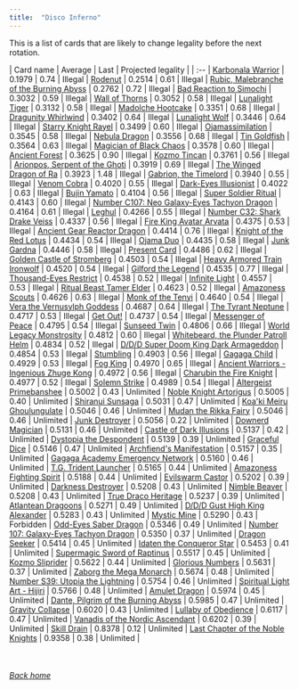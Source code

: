 ```yaml
---
title:  "Disco Inferno"
---
```


This is a list of cards that are likely to change legality before the next rotation.

| Card name | Average | Last | Projected legality |
| :-- |
[Karbonala Warrior](https://db.ygoprodeck.com/card/?search=Karbonala%20Warrior) | 0.1979 | 0.74 | Illegal |
[Rodenut](https://db.ygoprodeck.com/card/?search=Rodenut) | 0.2514 | 0.61 | Illegal |
[Rubic, Malebranche of the Burning Abyss](https://db.ygoprodeck.com/card/?search=Rubic,%20Malebranche%20of%20the%20Burning%20Abyss) | 0.2762 | 0.72 | Illegal |
[Bad Reaction to Simochi](https://db.ygoprodeck.com/card/?search=Bad%20Reaction%20to%20Simochi) | 0.3032 | 0.59 | Illegal |
[Wall of Thorns](https://db.ygoprodeck.com/card/?search=Wall%20of%20Thorns) | 0.3052 | 0.58 | Illegal |
[Lunalight Tiger](https://db.ygoprodeck.com/card/?search=Lunalight%20Tiger) | 0.3132 | 0.58 | Illegal |
[Madolche Hootcake](https://db.ygoprodeck.com/card/?search=Madolche%20Hootcake) | 0.3351 | 0.68 | Illegal |
[Dragunity Whirlwind](https://db.ygoprodeck.com/card/?search=Dragunity%20Whirlwind) | 0.3402 | 0.64 | Illegal |
[Lunalight Wolf](https://db.ygoprodeck.com/card/?search=Lunalight%20Wolf) | 0.3446 | 0.64 | Illegal |
[Starry Knight Rayel](https://db.ygoprodeck.com/card/?search=Starry%20Knight%20Rayel) | 0.3499 | 0.60 | Illegal |
[Ojamassimilation](https://db.ygoprodeck.com/card/?search=Ojamassimilation) | 0.3545 | 0.58 | Illegal |
[Nebula Dragon](https://db.ygoprodeck.com/card/?search=Nebula%20Dragon) | 0.3556 | 0.68 | Illegal |
[Tin Goldfish](https://db.ygoprodeck.com/card/?search=Tin%20Goldfish) | 0.3564 | 0.63 | Illegal |
[Magician of Black Chaos](https://db.ygoprodeck.com/card/?search=Magician%20of%20Black%20Chaos) | 0.3578 | 0.60 | Illegal |
[Ancient Forest](https://db.ygoprodeck.com/card/?search=Ancient%20Forest) | 0.3625 | 0.90 | Illegal |
[Kozmo Tincan](https://db.ygoprodeck.com/card/?search=Kozmo%20Tincan) | 0.3761 | 0.56 | Illegal |
[Arionpos, Serpent of the Ghoti](https://db.ygoprodeck.com/card/?search=Arionpos,%20Serpent%20of%20the%20Ghoti) | 0.3919 | 0.69 | Illegal |
[The Winged Dragon of Ra](https://db.ygoprodeck.com/card/?search=The%20Winged%20Dragon%20of%20Ra) | 0.3923 | 1.48 | Illegal |
[Gabrion, the Timelord](https://db.ygoprodeck.com/card/?search=Gabrion,%20the%20Timelord) | 0.3940 | 0.55 | Illegal |
[Venom Cobra](https://db.ygoprodeck.com/card/?search=Venom%20Cobra) | 0.4020 | 0.55 | Illegal |
[Dark-Eyes Illusionist](https://db.ygoprodeck.com/card/?search=Dark-Eyes%20Illusionist) | 0.4022 | 0.63 | Illegal |
[Bujin Yamato](https://db.ygoprodeck.com/card/?search=Bujin%20Yamato) | 0.4104 | 0.56 | Illegal |
[Super Soldier Ritual](https://db.ygoprodeck.com/card/?search=Super%20Soldier%20Ritual) | 0.4143 | 0.60 | Illegal |
[Number C107: Neo Galaxy-Eyes Tachyon Dragon](https://db.ygoprodeck.com/card/?search=Number%20C107:%20Neo%20Galaxy-Eyes%20Tachyon%20Dragon) | 0.4164 | 0.61 | Illegal |
[Leghul](https://db.ygoprodeck.com/card/?search=Leghul) | 0.4266 | 0.55 | Illegal |
[Number C32: Shark Drake Veiss](https://db.ygoprodeck.com/card/?search=Number%20C32:%20Shark%20Drake%20Veiss) | 0.4337 | 0.56 | Illegal |
[Fire King Avatar Arvata](https://db.ygoprodeck.com/card/?search=Fire%20King%20Avatar%20Arvata) | 0.4375 | 0.53 | Illegal |
[Ancient Gear Reactor Dragon](https://db.ygoprodeck.com/card/?search=Ancient%20Gear%20Reactor%20Dragon) | 0.4414 | 0.76 | Illegal |
[Knight of the Red Lotus](https://db.ygoprodeck.com/card/?search=Knight%20of%20the%20Red%20Lotus) | 0.4434 | 0.54 | Illegal |
[Ojama Duo](https://db.ygoprodeck.com/card/?search=Ojama%20Duo) | 0.4435 | 0.58 | Illegal |
[Junk Gardna](https://db.ygoprodeck.com/card/?search=Junk%20Gardna) | 0.4446 | 0.58 | Illegal |
[Present Card](https://db.ygoprodeck.com/card/?search=Present%20Card) | 0.4486 | 0.62 | Illegal |
[Golden Castle of Stromberg](https://db.ygoprodeck.com/card/?search=Golden%20Castle%20of%20Stromberg) | 0.4503 | 0.54 | Illegal |
[Heavy Armored Train Ironwolf](https://db.ygoprodeck.com/card/?search=Heavy%20Armored%20Train%20Ironwolf) | 0.4520 | 0.54 | Illegal |
[Gilford the Legend](https://db.ygoprodeck.com/card/?search=Gilford%20the%20Legend) | 0.4535 | 0.77 | Illegal |
[Thousand-Eyes Restrict](https://db.ygoprodeck.com/card/?search=Thousand-Eyes%20Restrict) | 0.4538 | 0.52 | Illegal |
[Infinite Light](https://db.ygoprodeck.com/card/?search=Infinite%20Light) | 0.4557 | 0.53 | Illegal |
[Ritual Beast Tamer Elder](https://db.ygoprodeck.com/card/?search=Ritual%20Beast%20Tamer%20Elder) | 0.4623 | 0.52 | Illegal |
[Amazoness Scouts](https://db.ygoprodeck.com/card/?search=Amazoness%20Scouts) | 0.4626 | 0.63 | Illegal |
[Monk of the Tenyi](https://db.ygoprodeck.com/card/?search=Monk%20of%20the%20Tenyi) | 0.4640 | 0.54 | Illegal |
[Vera the Vernusylph Goddess](https://db.ygoprodeck.com/card/?search=Vera%20the%20Vernusylph%20Goddess) | 0.4687 | 0.64 | Illegal |
[The Tyrant Neptune](https://db.ygoprodeck.com/card/?search=The%20Tyrant%20Neptune) | 0.4717 | 0.53 | Illegal |
[Get Out!](https://db.ygoprodeck.com/card/?search=Get%20Out!) | 0.4737 | 0.54 | Illegal |
[Messenger of Peace](https://db.ygoprodeck.com/card/?search=Messenger%20of%20Peace) | 0.4795 | 0.54 | Illegal |
[Sunseed Twin](https://db.ygoprodeck.com/card/?search=Sunseed%20Twin) | 0.4806 | 0.66 | Illegal |
[World Legacy Monstrosity](https://db.ygoprodeck.com/card/?search=World%20Legacy%20Monstrosity) | 0.4812 | 0.60 | Illegal |
[Whitebeard, the Plunder Patroll Helm](https://db.ygoprodeck.com/card/?search=Whitebeard,%20the%20Plunder%20Patroll%20Helm) | 0.4834 | 0.52 | Illegal |
[D/D/D Super Doom King Dark Armageddon](https://db.ygoprodeck.com/card/?search=D/D/D%20Super%20Doom%20King%20Dark%20Armageddon) | 0.4854 | 0.53 | Illegal |
[Stumbling](https://db.ygoprodeck.com/card/?search=Stumbling) | 0.4903 | 0.56 | Illegal |
[Gagaga Child](https://db.ygoprodeck.com/card/?search=Gagaga%20Child) | 0.4929 | 0.53 | Illegal |
[Fog King](https://db.ygoprodeck.com/card/?search=Fog%20King) | 0.4970 | 0.65 | Illegal |
[Ancient Warriors - Ingenious Zhuge Kong](https://db.ygoprodeck.com/card/?search=Ancient%20Warriors%20-%20Ingenious%20Zhuge%20Kong) | 0.4972 | 0.56 | Illegal |
[Charubin the Fire Knight](https://db.ygoprodeck.com/card/?search=Charubin%20the%20Fire%20Knight) | 0.4977 | 0.52 | Illegal |
[Solemn Strike](https://db.ygoprodeck.com/card/?search=Solemn%20Strike) | 0.4989 | 0.54 | Illegal |
[Altergeist Primebanshee](https://db.ygoprodeck.com/card/?search=Altergeist%20Primebanshee) | 0.5002 | 0.43 | Unlimited |
[Noble Knight Artorigus](https://db.ygoprodeck.com/card/?search=Noble%20Knight%20Artorigus) | 0.5005 | 0.40 | Unlimited |
[Shiranui Sunsaga](https://db.ygoprodeck.com/card/?search=Shiranui%20Sunsaga) | 0.5031 | 0.47 | Unlimited |
[Koa'ki Meiru Ghoulungulate](https://db.ygoprodeck.com/card/?search=Koa'ki%20Meiru%20Ghoulungulate) | 0.5046 | 0.46 | Unlimited |
[Mudan the Rikka Fairy](https://db.ygoprodeck.com/card/?search=Mudan%20the%20Rikka%20Fairy) | 0.5046 | 0.46 | Unlimited |
[Junk Destroyer](https://db.ygoprodeck.com/card/?search=Junk%20Destroyer) | 0.5056 | 0.22 | Unlimited |
[Downerd Magician](https://db.ygoprodeck.com/card/?search=Downerd%20Magician) | 0.5131 | 0.46 | Unlimited |
[Castle of Dark Illusions](https://db.ygoprodeck.com/card/?search=Castle%20of%20Dark%20Illusions) | 0.5137 | 0.42 | Unlimited |
[Dystopia the Despondent](https://db.ygoprodeck.com/card/?search=Dystopia%20the%20Despondent) | 0.5139 | 0.39 | Unlimited |
[Graceful Dice](https://db.ygoprodeck.com/card/?search=Graceful%20Dice) | 0.5146 | 0.47 | Unlimited |
[Archfiend's Manifestation](https://db.ygoprodeck.com/card/?search=Archfiend's%20Manifestation) | 0.5157 | 0.35 | Unlimited |
[Gagaga Academy Emergency Network](https://db.ygoprodeck.com/card/?search=Gagaga%20Academy%20Emergency%20Network) | 0.5160 | 0.46 | Unlimited |
[T.G. Trident Launcher](https://db.ygoprodeck.com/card/?search=T.G.%20Trident%20Launcher) | 0.5165 | 0.44 | Unlimited |
[Amazoness Fighting Spirit](https://db.ygoprodeck.com/card/?search=Amazoness%20Fighting%20Spirit) | 0.5188 | 0.44 | Unlimited |
[Evilswarm Castor](https://db.ygoprodeck.com/card/?search=Evilswarm%20Castor) | 0.5202 | 0.39 | Unlimited |
[Darkness Destroyer](https://db.ygoprodeck.com/card/?search=Darkness%20Destroyer) | 0.5208 | 0.43 | Unlimited |
[Nimble Beaver](https://db.ygoprodeck.com/card/?search=Nimble%20Beaver) | 0.5208 | 0.43 | Unlimited |
[True Draco Heritage](https://db.ygoprodeck.com/card/?search=True%20Draco%20Heritage) | 0.5237 | 0.39 | Unlimited |
[Atlantean Dragoons](https://db.ygoprodeck.com/card/?search=Atlantean%20Dragoons) | 0.5271 | 0.49 | Unlimited |
[D/D/D Gust High King Alexander](https://db.ygoprodeck.com/card/?search=D/D/D%20Gust%20High%20King%20Alexander) | 0.5283 | 0.43 | Unlimited |
[Mystic Mine](https://db.ygoprodeck.com/card/?search=Mystic%20Mine) | 0.5290 | 0.43 | Forbidden |
[Odd-Eyes Saber Dragon](https://db.ygoprodeck.com/card/?search=Odd-Eyes%20Saber%20Dragon) | 0.5346 | 0.49 | Unlimited |
[Number 107: Galaxy-Eyes Tachyon Dragon](https://db.ygoprodeck.com/card/?search=Number%20107:%20Galaxy-Eyes%20Tachyon%20Dragon) | 0.5350 | 0.37 | Unlimited |
[Dragon Seeker](https://db.ygoprodeck.com/card/?search=Dragon%20Seeker) | 0.5414 | 0.45 | Unlimited |
[Idaten the Conqueror Star](https://db.ygoprodeck.com/card/?search=Idaten%20the%20Conqueror%20Star) | 0.5453 | 0.41 | Unlimited |
[Supermagic Sword of Raptinus](https://db.ygoprodeck.com/card/?search=Supermagic%20Sword%20of%20Raptinus) | 0.5517 | 0.45 | Unlimited |
[Kozmo Sliprider](https://db.ygoprodeck.com/card/?search=Kozmo%20Sliprider) | 0.5622 | 0.44 | Unlimited |
[Glorious Numbers](https://db.ygoprodeck.com/card/?search=Glorious%20Numbers) | 0.5631 | 0.37 | Unlimited |
[Zaborg the Mega Monarch](https://db.ygoprodeck.com/card/?search=Zaborg%20the%20Mega%20Monarch) | 0.5674 | 0.48 | Unlimited |
[Number S39: Utopia the Lightning](https://db.ygoprodeck.com/card/?search=Number%20S39:%20Utopia%20the%20Lightning) | 0.5754 | 0.46 | Unlimited |
[Spiritual Light Art - Hijiri](https://db.ygoprodeck.com/card/?search=Spiritual%20Light%20Art%20-%20Hijiri) | 0.5766 | 0.48 | Unlimited |
[Amulet Dragon](https://db.ygoprodeck.com/card/?search=Amulet%20Dragon) | 0.5974 | 0.45 | Unlimited |
[Dante, Pilgrim of the Burning Abyss](https://db.ygoprodeck.com/card/?search=Dante,%20Pilgrim%20of%20the%20Burning%20Abyss) | 0.5985 | 0.47 | Unlimited |
[Gravity Collapse](https://db.ygoprodeck.com/card/?search=Gravity%20Collapse) | 0.6020 | 0.43 | Unlimited |
[Lullaby of Obedience](https://db.ygoprodeck.com/card/?search=Lullaby%20of%20Obedience) | 0.6117 | 0.47 | Unlimited |
[Vanadis of the Nordic Ascendant](https://db.ygoprodeck.com/card/?search=Vanadis%20of%20the%20Nordic%20Ascendant) | 0.6202 | 0.39 | Unlimited |
[Skill Drain](https://db.ygoprodeck.com/card/?search=Skill%20Drain) | 0.8378 | 0.12 | Unlimited |
[Last Chapter of the Noble Knights](https://db.ygoprodeck.com/card/?search=Last%20Chapter%20of%20the%20Noble%20Knights) | 0.9358 | 0.38 | Unlimited |

<br>

###### [Back home](index)